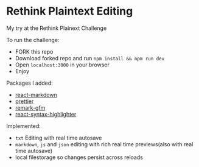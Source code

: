 # Rethink Plaintext Editing

My try at the Rethink Plainext Challenge

To run the challenge:

- FORK this repo
- Download forked repo and run `npm install && npm run dev`
- Open `localhost:3000` in your browser
- Enjoy

Packages I added:

- [react-markdown](https://github.com/remarkjs/react-markdown)
- [prettier](https://github.com/prettier/prettier)
- [remark-gfm](https://github.com/remarkjs/remark-gfm)
- [react-syntax-highlighter](https://github.com/react-syntax-highlighter/react-syntax-highlighter)

Implemented:

- `txt` Editing with real time autosave
- `markdown`, `js` and `json` editing with rich real time previews(also with real time autosave)
- local filestorage so changes persist across reloads

